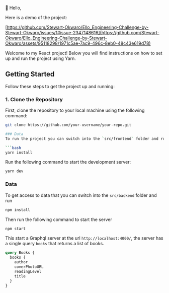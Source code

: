 👋 Hello,

Here is a demo of the project:

[https://github.com/Stewart-Okwaro/Ello_Engineering-Challenge-by-Stewart-Okwaro/issues/1#issue-2347148616](https://github.com/Stewart-Okwaro/Ello_Engineering-Challenge-by-Stewart-Okwaro/assets/95118298/1971c5ae-7ac9-496c-8eb0-48c43e619d78)

Welcome to my React project! Below you will find instructions on how to set up and run the project using Yarn.
## Getting Started

Follow these steps to get the project up and running:

### 1. Clone the Repository

First, clone the repository to your local machine using the following command:

```sh
git clone https://github.com/your-username/your-repo.git

### Data
To run the project you can switch into the `src/frontend` folder and run

```bash
yarn install
```

Run the following command to start the development server:

```bash
yarn dev
```

### Data
To get access to data that you can switch into the `src/backend` folder and run

```bash
npm install
```

Then run the following command to start the server

```bash
npm start
```

This start a Graphql server at the url `http://localhost:4000/`, the server has a single query `books` that returns a list of books. 

```graphql
query Books {
  books {
    author
    coverPhotoURL
    readingLevel
    title
  }
}
```


